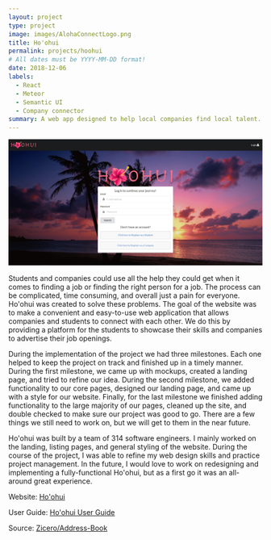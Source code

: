 ```yaml
---
layout: project
type: project
image: images/AlohaConnectLogo.png
title: Ho'ohui
permalink: projects/hoohui
# All dates must be YYYY-MM-DD format!
date: 2018-12-06
labels:
  - React
  - Meteor
  - Semantic UI
  - Company connector
summary: A web app designed to help local companies find local talent.
---
```


<img class="ui large image" src="../images/landing.PNG">

Students and companies could use all the help they could get when it comes to finding a job or finding 
the right person for a job. The process can be complicated, time consuming, and overall just a pain for 
everyone. Ho'ohui was created to solve these problems. The goal of the website was to make a convenient 
and easy-to-use web application that allows companies and students to connect with each other. We do this 
by providing a platform for the students to showcase their skills and companies to advertise their job openings.

During the implementation of the project we had three milestones. Each one helped to keep the project on track 
and finished up in a timely manner. During the first milestone, we came up with mockups, created a landing page, 
and tried to refine our idea. During the second milestone, we added functionality to our core pages, designed our landing page, 
and came up with a style for our website. Finally, for the last milestone we finished adding functionality to the large majority 
of our pages, cleaned up the site, and double checked to make sure our project was good to go. There are 
a few things we still need to work on, but we will get to them in the near future.

Ho'ohui was built by a team of 314 software engineers. I mainly worked on the landing, listing pages, and general styling of the website. During the course of the project, I was able to refine my web design skills and practice project management. In the future, I would love to work on redesigning and implementing a fully-functional Ho'ohui, but as a first go it was an all-around great experience.


Website: <a href="https://hoohui.meteorapp.com/">Ho'ohui</a>

User Guide: <a href="https://ho-ohui.github.io/">Ho'ohui User Guide</a>

Source: <a href="https://github.com/Zicero/Address-Book"><i class="large github icon "></i>Zicero/Address-Book</a>
